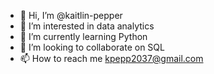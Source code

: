 - 👋 Hi, I’m @kaitlin-pepper
- 👀 I’m interested in data analytics
- 🌱 I’m currently learning Python
- 💞️ I’m looking to collaborate on SQL
- 📫 How to reach me kpepp2037@gmail.com

<!---
kaitlin-pepper/kaitlin-pepper is a ✨ special ✨ repository because its `README.md` (this file) appears on your GitHub profile.
You can click the Preview link to take a look at your changes.
--->
